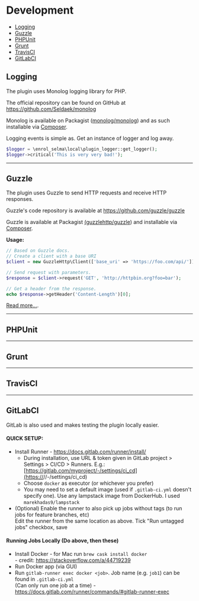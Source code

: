 # Development

- [Logging](#logging)
- [Guzzle](#guzzle)
- [PHPUnit](#phpunit)
- [Grunt](#grunt)
- [TravisCI](#travisci)
- [GitLabCI](#gitlabci)

## Logging

The plugin uses Monolog logging library for PHP.

The official repository can be found on GitHub at https://github.com/Seldaek/monolog

Monolog is available on Packagist ([monolog/monolog](http://packagist.org/packages/monolog/monolog))
and as such installable via [Composer](http://getcomposer.org/).

Logging events is simple as. Get an instance of logger and log away.
```php
$logger = \enrol_selma\local\plugin_logger::get_logger();
$logger->critical('This is very very bad!');
```
___
## Guzzle

The plugin uses Guzzle to send HTTP requests and receive HTTP responses.

Guzzle's code repository is available at https://github.com/guzzle/guzzle

Guzzle is available at Packagist [(guzzlehttp/guzzle](https://packagist.org/packages/guzzlehttp/guzzle))
and installable via [Composer](http://getcomposer.org/).

**Usage:**
```php
// Based on Guzzle docs.
// Create a client with a base URI
$client = new GuzzleHttp\Client(['base_uri' => 'https://foo.com/api/']);

// Send request with parameters.
$response = $client->request('GET', 'http://httpbin.org?foo=bar');

// Get a header from the response.
echo $response->getHeader('Content-Length')[0];
```

[Read more...](https://readthedocs.org/projects/guzzle/).
___
## PHPUnit
___
## Grunt
___
## TravisCI
___
## GitLabCI
GitLab is also used and makes testing the plugin locally easier.

#### QUICK SETUP:
* Install Runner - https://docs.gitlab.com/runner/install/
  * During installation, use URL & token given in GitLab project > Settings > CI/CD > Runners. E.g.:<br>
    [https://gitlab.com/myproject/-/settings/ci_cd](https://<gitlabdomain>/<project>/-/settings/ci_cd)
  * Choose `docker` as executor (or whichever you prefer)
  * You may need to set a default image (used if `.gitlab-ci.yml` doesn't specify one). Use any lampstack image from DockerHub. I used `marekhadas9/lampstack`
* (Optional) Enable the runner to also pick up jobs without tags (to run jobs for feature branches, etc)<br>
  Edit the runner from the same location as above. Tick "Run untagged jobs" checkbox, save

#### Running Jobs Locally (Do above, then these)
* Install Docker - for Mac run `brew cask install docker`<br>- credit: https://stackoverflow.com/a/44719239
* Run Docker app (via GUI)
* Run `gitlab-runner exec docker <job>`. Job name (e.g. `job1`) can be found in `.gitlab-ci.yml`<br>
  (Can only run one job at a time) - https://docs.gitlab.com/runner/commands/#gitlab-runner-exec
